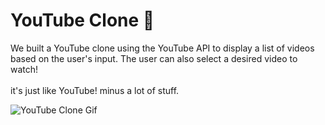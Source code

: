 # YouTube Clone 🎥

We built a YouTube clone using the YouTube API to display a list of videos based on the user's input. The user can also select a desired video to watch! 
<br/>
<br/>
it's just like YouTube! minus a lot of stuff.


![YouTube Clone Gif](YouTube-Clone.gif)


